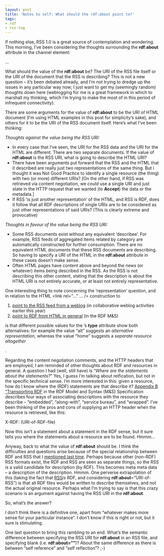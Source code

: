 ```yaml
---
layout: post
title: 'Notes to self: What should the rdf:about point to?'
tags:
- rdf
- rss-tag
---
```



If nothing else, RSS 1.0 is a great source of contemplation and wondering. This morning, I’ve been considering the thoughts surrounding the **rdf:about** attribute in the channel element:

<channel rdf:about="..."> ... </channel>

What should the value of the **rdf:about** be? The URI of the RSS file itself or the URI of the document that the RSS is describing? This is not a new question – it’s been debated already, and I’m not trying to dredge up the issues in any particular way now; I just want to get my (seemingly random) thoughts down here (weblogging for me is a great framework in which to marshall my thinking, which I’m trying to make the most of in this period of infrequent connectivity).

There are some arguments for the value of **rdf:about** to be the URI of HTML document (I’m using HTML examples in this post for simplicity’s sake), and others for it to be the URI of the RSS document itself. Here’s what I’ve been thinking:

*Thoughts against the value being the RSS URI:*

- In every case that I’ve seen, the URI for the RSS data and the URI for the HTML are different. There are two separate documents. If the value of **rdf:about** is the RSS URI, what is going to describe the HTML URI?
- There have been arguments put forward that the RSS and the HTML that it described are really just two representations of the same thing. But I thought it was Not Good Practice to identify a single resource (the thing) with two (or more) different URIs? [On the other hand, if RSS was retrieved via content negotiation, we *could* use a single URI and just state in the HTTP request that we wanted (to **Accept**) the data or the metadata.]
- If RSS ‘is just another representation’ of the HTML, and RSS is RDF, does it follow that all RDF descriptions of single URIs are to be considered as just other representations of said URIs? (This is clearly extreme and provocative)

*Thoughts in favour of the value being the RSS URI:*

- Some RSS documents exist without any equivalent ‘describee’. For example, RSS feeds of aggregated items related by category are automatically constructed for further consumption. There are no equivalent HTML documents that these RSS documents are describing. So having to specify a URI of the HTML in the **rdf:about** attribute in these cases doesn’t make sense.
- Often HTML pages have content above and beyond the news (or whatever) items being described in the RSS. As the RSS is not describing this other content, stating that the description is about the HTML URI is not entirely accurate, or at least not entirely representative.

One interesting thing to note concerning the ‘representation’ question, and in relation to the HTML <link rel=”…” … /> construction to

1. [point to the RSS feed from a weblog](../../2002/Jun/03#newlinks) (in collaborative weblog activities earlier this year)
2. [point to RDF from HTML in general](http://www.w3.org/TR/1999/REC-rdf-syntax-19990222/) (in the RDF M&S)

is that different possible values for the <link>’s **type** attribute show both alternatives: for example the value “alt” suggests an *alternative representation*, whereas the value “home” suggests a *separate resource altogether*

.

Regarding the content negotiation comments, and the HTTP headers that are employed, I am reminded of other thoughts about RDF and resources in general. A question I had (well, still have) is “*Where are the statements about the statements?*” Yes, I guess I’m talking about reification, but not in the specific technical sense. I’m more interested in this: given a resource, how do I know where the (RDF) statements are that describe it? [Appendix B “Transporting RDF](http://www.w3.org/TR/1999/REC-rdf-syntax-19990222/#transport) in the RDF Model and Syntax (M&S) Specification describes four ways of associating descriptions with the resource they describe – “embedded”, “along-with”, “service bureau”, and “wrapped”. I’ve been thinking of the pros and cons of supplying an HTTP header when the resource is retrieved, like this:

X-RDF: (URI-of-RDF-file)

Now this isn’t a statement about a statement in the RDF sense, but it sure tells you where the statements about a resource are to be found. Hmmm…

Anyway, back to what the value of **rdf:about** should be. I think the difficulties and questions arise because of the special relationship between RDF and RSS that I [mentioned last time](../../2002/Oct/02#tech/rss/significance). Perhaps because other (non-RDF) RSS formats exist, the RDF and RSS are seen as separate things, so the RSS is a valid candidate for description (by RDF). This becomes meta meta data – a description of the description. Hmmm. One perverse extrapolation of this (taking the fact that [RSS](http://www.purl.org/rss/1.0/ "RSS (RDF Site Summary)")*is* RDF, and considering **rdf:about**=”URI-of-RSS”) is that all RDF files would be written to describe themselves, and not the actual original resource. Perhaps what I’m trying to say is that this crazy scenario is an argument against having the RSS URI in the **rdf:about**.

So, what’s the answer?

I don’t think there is a definitive one, apart from “whatever makes more sense for your particular instance”. I don’t know if this is right or not, but it sure is stimulating.

One last question to bring this rambling to an end. What’s the semantic difference between specifying the RSS URI for **rdf:about** in an RSS file, and specifying blank (i.e. **rdf:about=””**)? About the same difference as there is between “self reference” and “self reflection”? ;-)


